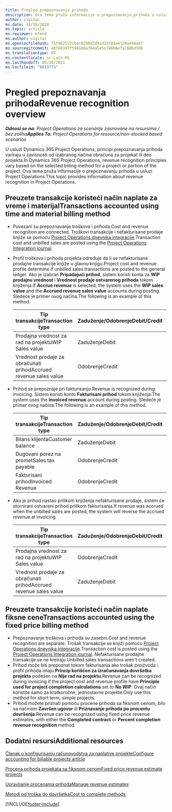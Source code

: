```yaml
---
title: Pregled prepoznavanja prihoda
description: Ova tema pruža informacije o prepoznavanju prihoda u usluzi Project Operations.
author: sigitac
ms.date: 11/16/2020
ms.topic: article
ms.reviewer: kfend
ms.author: sigitac
ms.openlocfilehash: f5f962572c6ec0298d2d91d33f83e4120a498a6f
ms.sourcegitcommit: 40f68387f594180af64a5e5c748b6efa188bd300
ms.translationtype: HT
ms.contentlocale: sr-Latn-RS
ms.lasthandoff: 05/10/2021
ms.locfileid: "6013773"
---
```

# <a name="revenue-recognition-overview"></a><span data-ttu-id="8cdd8-103">Pregled prepoznavanja prihoda</span><span class="sxs-lookup"><span data-stu-id="8cdd8-103">Revenue recognition overview</span></span>

<span data-ttu-id="8cdd8-104">_**Odnosi se na:** Project Operations za scenarije zasnovane na resursima / bez zaliha_</span><span class="sxs-lookup"><span data-stu-id="8cdd8-104">_**Applies To:** Project Operations for resource/non-stocked based scenarios_</span></span>

<span data-ttu-id="8cdd8-105">U usluzi Dynamics 365 Project Operations, principi prepoznavanja prihoda variraju u zavisnosti od izabranog načina obračuna za projekat ili deo projekta.</span><span class="sxs-lookup"><span data-stu-id="8cdd8-105">In Dynamics 365 Project Operations, revenue recognition principles vary based on the selected billing method for a project or portion of the project.</span></span> <span data-ttu-id="8cdd8-106">Ova tema pruža informacije o prepoznavanju prihoda u usluzi Project Operations.</span><span class="sxs-lookup"><span data-stu-id="8cdd8-106">This topic provides information about revenue recognition in Project Operations.</span></span>

## <a name="transactions-accounted-using-time-and-material-billing-method"></a><span data-ttu-id="8cdd8-107">Preuzete transakcije koristeći način naplate za vreme i materijal</span><span class="sxs-lookup"><span data-stu-id="8cdd8-107">Transactions accounted using time and material billing method</span></span>

- <span data-ttu-id="8cdd8-108">Povezani su prepoznavanje troškova i prihoda.</span><span class="sxs-lookup"><span data-stu-id="8cdd8-108">Cost and revenue recognition are connected.</span></span> <span data-ttu-id="8cdd8-109">Troškovi transakcije i nefakturisane prodaje knjiže se pomoću [Project Operations dnevnika integracije](../project-accounting/project-operations-integration-journal.md).</span><span class="sxs-lookup"><span data-stu-id="8cdd8-109">Transaction cost and unbilled sales are posted using the [Project Operations Integration journal](../project-accounting/project-operations-integration-journal.md).</span></span>
- <span data-ttu-id="8cdd8-110">Profil troškova i prihoda projekta određuje da li se nefakturisane prodajne transakcije knjiže u glavnu knjigu.</span><span class="sxs-lookup"><span data-stu-id="8cdd8-110">Project cost and revenue profile determine if unbilled sales transactions are posted to the general ledger.</span></span> <span data-ttu-id="8cdd8-111">Ako je izabran **Pripadajući prihod**, sistem koristi konta za **WIP prodajnu vrednost** i **Vrednost prodaje ostvarenog prihoda** tokom knjiženja.</span><span class="sxs-lookup"><span data-stu-id="8cdd8-111">If **Accrue revenue** is selected, the system uses the **WIP sales value** and the **Accrued revenue sales value** accounts during posting.</span></span> <span data-ttu-id="8cdd8-112">Sledeće je primer ovog načina.</span><span class="sxs-lookup"><span data-stu-id="8cdd8-112">The following is an example of this method.</span></span>  

  | <span data-ttu-id="8cdd8-113">Tip transakcije</span><span class="sxs-lookup"><span data-stu-id="8cdd8-113">Transaction type</span></span> | <span data-ttu-id="8cdd8-114">Zaduženje/Odobrenje</span><span class="sxs-lookup"><span data-stu-id="8cdd8-114">Debit/Credit</span></span> | <span data-ttu-id="8cdd8-115">Iznos</span><span class="sxs-lookup"><span data-stu-id="8cdd8-115">Amount</span></span> |
  | --- | --- | --- |
  | <span data-ttu-id="8cdd8-116">Prodajna vrednost za rad na projektu</span><span class="sxs-lookup"><span data-stu-id="8cdd8-116">WIP Sales value</span></span> | <span data-ttu-id="8cdd8-117">Zaduženje</span><span class="sxs-lookup"><span data-stu-id="8cdd8-117">Debit</span></span> | <span data-ttu-id="8cdd8-118">100</span><span class="sxs-lookup"><span data-stu-id="8cdd8-118">100</span></span> |
  | <span data-ttu-id="8cdd8-119">Vrednost prodaje za obračunati prihod</span><span class="sxs-lookup"><span data-stu-id="8cdd8-119">Accrued revenue sales value</span></span> | <span data-ttu-id="8cdd8-120">Odobrenje</span><span class="sxs-lookup"><span data-stu-id="8cdd8-120">Credit</span></span> | <span data-ttu-id="8cdd8-121">100</span><span class="sxs-lookup"><span data-stu-id="8cdd8-121">100</span></span> |

- <span data-ttu-id="8cdd8-122">Prihod se prepoznaje pri fakturisanju.</span><span class="sxs-lookup"><span data-stu-id="8cdd8-122">Revenue is recognized during invoicing.</span></span> <span data-ttu-id="8cdd8-123">Sistem koristi konto **Fakturisani prihod** tokom knjiženja.</span><span class="sxs-lookup"><span data-stu-id="8cdd8-123">The system uses the **Invoiced revenue** account during posting.</span></span> <span data-ttu-id="8cdd8-124">Sledeće je primer ovog načina.</span><span class="sxs-lookup"><span data-stu-id="8cdd8-124">The following is an example of this method.</span></span>  

  | <span data-ttu-id="8cdd8-125">Tip transakcije</span><span class="sxs-lookup"><span data-stu-id="8cdd8-125">Transaction type</span></span> | <span data-ttu-id="8cdd8-126">Zaduženje/Odobrenje</span><span class="sxs-lookup"><span data-stu-id="8cdd8-126">Debit/Credit</span></span> | <span data-ttu-id="8cdd8-127">Iznos</span><span class="sxs-lookup"><span data-stu-id="8cdd8-127">Amount</span></span> |
  | --- | --- | --- |
  | <span data-ttu-id="8cdd8-128">Bilans klijenta</span><span class="sxs-lookup"><span data-stu-id="8cdd8-128">Customer balance</span></span> | <span data-ttu-id="8cdd8-129">Zaduženje</span><span class="sxs-lookup"><span data-stu-id="8cdd8-129">Debit</span></span> | <span data-ttu-id="8cdd8-130">120</span><span class="sxs-lookup"><span data-stu-id="8cdd8-130">120</span></span> |
  | <span data-ttu-id="8cdd8-131">Dugovani porez na promet</span><span class="sxs-lookup"><span data-stu-id="8cdd8-131">Sales tax payable</span></span> | <span data-ttu-id="8cdd8-132">Odobrenje</span><span class="sxs-lookup"><span data-stu-id="8cdd8-132">Credit</span></span> | <span data-ttu-id="8cdd8-133">20</span><span class="sxs-lookup"><span data-stu-id="8cdd8-133">20</span></span> |
  | <span data-ttu-id="8cdd8-134">Fakturisani prihod</span><span class="sxs-lookup"><span data-stu-id="8cdd8-134">Invoiced Revenue</span></span> | <span data-ttu-id="8cdd8-135">Odobrenje</span><span class="sxs-lookup"><span data-stu-id="8cdd8-135">Credit</span></span> | <span data-ttu-id="8cdd8-136">100</span><span class="sxs-lookup"><span data-stu-id="8cdd8-136">100</span></span> |

- <span data-ttu-id="8cdd8-137">Ako je prihod nastao prilikom knjiženja nefakturisane prodaje, sistem će stornirani ostvareni prihod prilikom fakturisanja.</span><span class="sxs-lookup"><span data-stu-id="8cdd8-137">If revenue was accrued when the unbilled sales are posted, the system will reverse the accrued revenue at invoicing.</span></span>

  | <span data-ttu-id="8cdd8-138">Tip transakcije</span><span class="sxs-lookup"><span data-stu-id="8cdd8-138">Transaction type</span></span> | <span data-ttu-id="8cdd8-139">Zaduženje/Odobrenje</span><span class="sxs-lookup"><span data-stu-id="8cdd8-139">Debit/Credit</span></span> | <span data-ttu-id="8cdd8-140">Iznos</span><span class="sxs-lookup"><span data-stu-id="8cdd8-140">Amount</span></span> |
  | --- | --- | --- |
  | <span data-ttu-id="8cdd8-141">Prodajna vrednost za rad na projektu</span><span class="sxs-lookup"><span data-stu-id="8cdd8-141">WIP Sales value</span></span> | <span data-ttu-id="8cdd8-142">Odobrenje</span><span class="sxs-lookup"><span data-stu-id="8cdd8-142">Credit</span></span> | <span data-ttu-id="8cdd8-143">100</span><span class="sxs-lookup"><span data-stu-id="8cdd8-143">100</span></span> |
  | <span data-ttu-id="8cdd8-144">Vrednost prodaje za obračunati prihod</span><span class="sxs-lookup"><span data-stu-id="8cdd8-144">Accrued revenue sales value</span></span> | <span data-ttu-id="8cdd8-145">Zaduženje</span><span class="sxs-lookup"><span data-stu-id="8cdd8-145">Debit</span></span> | <span data-ttu-id="8cdd8-146">100</span><span class="sxs-lookup"><span data-stu-id="8cdd8-146">100</span></span> |

## <a name="transactions-accounted-using-the-fixed-price-billing-method"></a><span data-ttu-id="8cdd8-147">Preuzete transakcije koristeći način naplate fiksne cene</span><span class="sxs-lookup"><span data-stu-id="8cdd8-147">Transactions accounted using the fixed price billing method</span></span>

- <span data-ttu-id="8cdd8-148">Prepoznavanje troškova i prihoda su zasebni.</span><span class="sxs-lookup"><span data-stu-id="8cdd8-148">Cost and revenue recognition are separate.</span></span> <span data-ttu-id="8cdd8-149">Trošak transakcije se knjiži pomoću [Project Operations dnevnika integracije](../project-accounting/project-operations-integration-journal.md).</span><span class="sxs-lookup"><span data-stu-id="8cdd8-149">Transaction cost is posted using the [Project Operations Integration journal](../project-accounting/project-operations-integration-journal.md).</span></span> <span data-ttu-id="8cdd8-150">Nefakturisane prodajne transakcije se ne kreiraju.</span><span class="sxs-lookup"><span data-stu-id="8cdd8-150">Unbilled sales transactions aren't created.</span></span>
- <span data-ttu-id="8cdd8-151">Prihod može biti prepoznat tokom fakturisanja ako trošak proizvoda i profil prihoda imaju **Princip korišćen za izračunavanja dovršetka projekta** podešen na **Nije rad na projektu**.</span><span class="sxs-lookup"><span data-stu-id="8cdd8-151">Revenue can be recognized during invoicing if the project cost and revenue profile have **Principle used for project completion calculations** set to **No WIP**.</span></span> <span data-ttu-id="8cdd8-152">Ovaj način koristite samo za kratkoročne, jednostavne projekte.</span><span class="sxs-lookup"><span data-stu-id="8cdd8-152">Only use this method for short term, simple projects.</span></span>
- <span data-ttu-id="8cdd8-153">Prihod možete priznati pomoću procene prihoda sa fiksnom cenom, bilo sa načinom **Završen ugovor** ili **Priznavanje prihoda po procentu dovršenja**.</span><span class="sxs-lookup"><span data-stu-id="8cdd8-153">Revenue can be recognized using fixed price revenue estimates, with either the **Completed contract** or **Percent completion revenue recognition** method.</span></span>

## <a name="additional-resources"></a><span data-ttu-id="8cdd8-154">Dodatni resursi</span><span class="sxs-lookup"><span data-stu-id="8cdd8-154">Additional resources</span></span>
[<span data-ttu-id="8cdd8-155">Članak o konfigurisanju računovodstva za naplative projekte</span><span class="sxs-lookup"><span data-stu-id="8cdd8-155">Configure accounting for billable projects article</span></span>](../project-accounting/configure-accounting-billable-projects.md)

[<span data-ttu-id="8cdd8-156">Procena prihoda projekata sa fiksnom cenom</span><span class="sxs-lookup"><span data-stu-id="8cdd8-156">Fixed price revenue estimate projects</span></span>](rev-rec-percentage-completion-method.md)

[<span data-ttu-id="8cdd8-157">Upravljanje procenama prihoda</span><span class="sxs-lookup"><span data-stu-id="8cdd8-157">Manage revenue estimates</span></span>](rev-rec-completed-contract-method.md)

[<span data-ttu-id="8cdd8-158">Metodi od troška do dovršetka</span><span class="sxs-lookup"><span data-stu-id="8cdd8-158">Cost to complete methods</span></span>](cost-complete-methods.md)


[!INCLUDE[footer-include](../includes/footer-banner.md)]